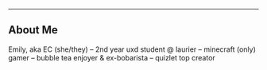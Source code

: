 ---

## About Me
Emily, aka EC (she/they)
– 2nd year uxd student @ laurier
– minecraft (only) gamer
– bubble tea enjoyer & ex-bobarista
– quizlet top creator